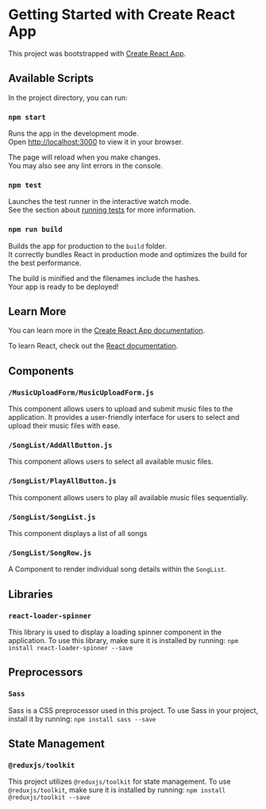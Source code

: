 # Getting Started with Create React App

This project was bootstrapped with [Create React App](https://github.com/facebook/create-react-app).

## Available Scripts

In the project directory, you can run:

### `npm start`

Runs the app in the development mode.\
Open [http://localhost:3000](http://localhost:3000) to view it in your browser.

The page will reload when you make changes.\
You may also see any lint errors in the console.

### `npm test`

Launches the test runner in the interactive watch mode.\
See the section about [running tests](https://facebook.github.io/create-react-app/docs/running-tests) for more information.

### `npm run build`

Builds the app for production to the `build` folder.\
It correctly bundles React in production mode and optimizes the build for the best performance.

The build is minified and the filenames include the hashes.\
Your app is ready to be deployed!

## Learn More

You can learn more in the [Create React App documentation](https://facebook.github.io/create-react-app/docs/getting-started).

To learn React, check out the [React documentation](https://reactjs.org/).

## Components

### `/MusicUploadForm/MusicUploadForm.js`

This component allows users to upload and submit music files to the application. 
It provides a user-friendly interface for users to select and upload their music files with ease.

### `/SongList/AddAllButton.js`

This component allows users to select all available music files.

### `/SongList/PlayAllButton.js`

This component allows users to play all available music files sequentially.

### `/SongList/SongList.js`

This component displays a list of all songs

### `/SongList/SongRow.js`

A Component to render individual song details within the `SongList`.

## Libraries

### `react-loader-spinner`

This library is used to display a loading spinner component in the application.
To use this library, make sure it is installed by running: `npm install react-loader-spinner --save`

## Preprocessors

### `Sass`

Sass is a CSS preprocessor used in this project.
To use Sass in your project, install it by running: `npm install sass --save`

## State Management

### `@reduxjs/toolkit`

This project utilizes `@reduxjs/toolkit` for state management.
To use `@reduxjs/toolkit`, make sure it is installed by running: `npm install @reduxjs/toolkit --save`